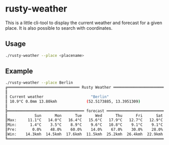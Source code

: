 ﻿# rusty-weather

This is a little cli-tool to display the current weather and forecast for a given place.
It is also possible to search with coordinates.

## Usage

```bash
./rusty-weather --place <placename>
```


## Example

```bash
./rusty-weather --place Berlin
╔════════════════════════════════ Rusty Weather ════════════════════════════════╗
║                                                                               ║
║ Current weather                     "Berlin"                                  ║
║ 10.9°C 0.0mm 13.80kmh             (52.5173885, 13.3951309)                    ║
║                                                                               ║
╠══════════════════════════════════ forecast ═══════════════════════════════════╣
║            Sun      Mon      Tue      Wed      Thu      Fri      Sat          ║
║Max:     11.1°C   14.0°C   16.4°C   15.6°C   17.9°C   12.7°C   12.9°C          ║
║Min:      1.4°C    3.5°C    8.9°C    9.6°C   10.8°C    9.1°C    9.1°C          ║
║Pre:       0.0%    48.0%    60.0%    14.0%    67.0%    30.0%    28.0%          ║
║Win:    14.3kmh  14.5kmh  17.6kmh  11.5kmh  25.2kmh  26.4kmh  22.9kmh          ║
╚═══════════════════════════════════════════════════════════════════════════════╝
```


